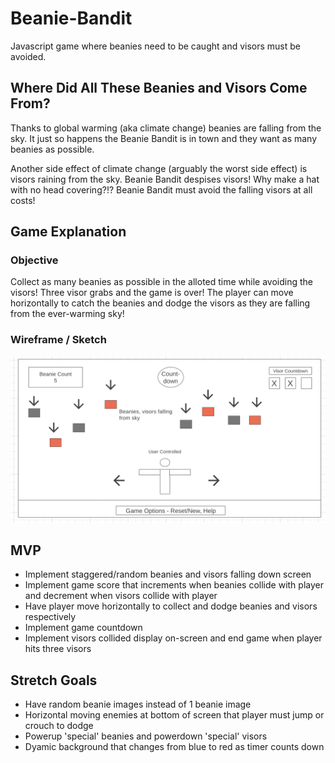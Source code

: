 # Beanie-Bandit

Javascript game where beanies need to be caught and visors must be avoided.

## Where Did All These Beanies and Visors Come From?

Thanks to global warming (aka climate change) beanies are falling from the sky. It just so happens the Beanie Bandit is in town and they want as many beanies as possible.

Another side effect of climate change (arguably the worst side effect) is visors raining from the sky. Beanie Bandit despises visors! Why make a hat with no head covering?!? Beanie Bandit must avoid the falling visors at all costs!

## Game Explanation

### Objective

Collect as many beanies as possible in the alloted time while avoiding the visors! Three visor grabs and the game is over!
The player can move horizontally to catch the beanies and dodge the visors as they are falling from the ever-warming sky!

### Wireframe / Sketch

![wireframe](/Assets/wireframe.png)

## MVP

- Implement staggered/random beanies and visors falling down screen
- Implement game score that increments when beanies collide with player and decrement when visors collide with player
- Have player move horizontally to collect and dodge beanies and visors respectively
- Implement game countdown
- Implement visors collided display on-screen and end game when player hits three visors

## Stretch Goals

- Have random beanie images instead of 1 beanie image
- Horizontal moving enemies at bottom of screen that player must jump or crouch to dodge
- Powerup 'special' beanies and powerdown 'special' visors
- Dyamic background that changes from blue to red as timer counts down
